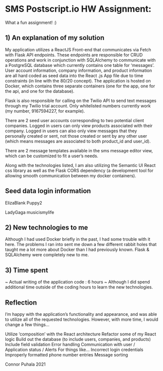 # SMS Postscript.io HW Assignment:

What a fun assignment! :)

## 1) An explanation of my solution

My application utilizes a ReactJS Front-end that communicates via Fetch with Flask API endpoints. These endpoints are responsible for CRUD operations and work in conjunction with SQLAlchemy to communicate with a PostgreSQL database which currently contains one table for ‘messages’. User account information, company information, and product information are all hard coded as seed data into the React .js App file due to time constraints (in line with the 80/20 concept). The application is hosted on Docker, which contains three separate containers (one for the app, one for the api, and one for the database).

Flask is also responsible for calling on the Twilio API to send text messages through my Twilio trial account. Only whitelisted numbers currently work (my number, 9167594227, for example). 

There are 2 seed user accounts corresponding to two potential client companies. Logged in users can only view products associated with their company. Logged in users can also only view messages that they personally created or sent, not those created or sent by any other user (which means messages are associated to both product_id and user_id).

There are 2 message templates available in the sms message editor view, which can be customized to fit a user’s needs.

Along with the technologies listed, I am also utilizing the Semantic UI React css library as well as the Flask CORS dependency (a development tool for allowing smooth communication between my docker containers). 

## Seed data login information

ElizaBlank
Puppy2

LadyGaga
musicismylife

## 2) New technologies to me

Although I had used Docker briefly in the past, I had some trouble with it here. The problems I ran into sent me down a few different rabbit holes that taught me a lot more about Docker than I had previously known.
Flask & SQLAlchemy were completely new to me.

## 3) Time spent

~ Actual writing of the application code : 6 hours
~ Although I did spend additional time outside of the coding hours to learn the new technologies.

## Reflection

I’m happy with the application’s functionality and appearance, and was able to utilize all of the requested technologies. However, with more time, I would change a few things…

Utilize ‘composition’ with the React architecture 
Refactor some of my React logic
Build out the database (to include users, companies, and products)
Include field validation
Error handling
Communication with user / Application status / Alerts 
For things like…
Incorrect login credentials 
Improperly formatted phone number entries
Message sorting

Connor Puhala 2021









 
